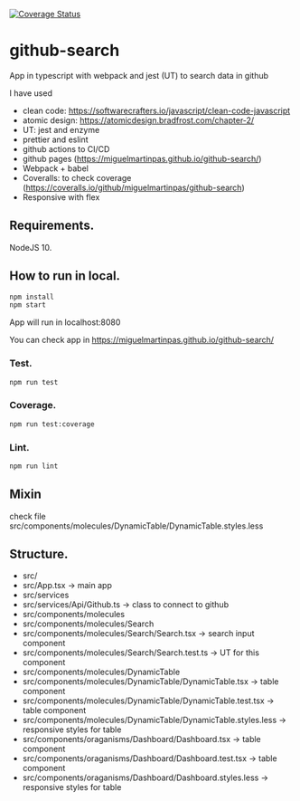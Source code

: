 [![Coverage Status](https://coveralls.io/repos/github/miguelmartinpas/github-search/badge.svg?branch=main)](https://coveralls.io/github/miguelmartinpas/github-search?branch=main)

# github-search

App in typescript with webpack and jest (UT) to search data in github

I have used

-   clean code: https://softwarecrafters.io/javascript/clean-code-javascript
-   atomic design: https://atomicdesign.bradfrost.com/chapter-2/
-   UT: jest and enzyme
-   prettier and eslint
-   github actions to CI/CD
-   github pages (https://miguelmartinpas.github.io/github-search/)
-   Webpack + babel
-   Coveralls: to check coverage (https://coveralls.io/github/miguelmartinpas/github-search)
-   Responsive with flex

## Requirements.

NodeJS 10.

## How to run in local.

```sh
npm install
npm start
```

App will run in localhost:8080

You can check app in https://miguelmartinpas.github.io/github-search/

### Test.

```sh
npm run test
```

### Coverage.

```sh
npm run test:coverage
```

### Lint.

```sh
npm run lint
```

## Mixin

check file src/components/molecules/DynamicTable/DynamicTable.styles.less

## Structure.

-   src/
-   src/App.tsx -> main app
-   src/services
-   src/services/Api/Github.ts -> class to connect to github
-   src/components/molecules
-   src/components/molecules/Search
-   src/components/molecules/Search/Search.tsx -> search input component
-   src/components/molecules/Search/Search.test.ts -> UT for this component
-   src/components/molecules/DynamicTable
-   src/components/molecules/DynamicTable/DynamicTable.tsx -> table component
-   src/components/molecules/DynamicTable/DynamicTable.test.tsx -> table component
-   src/components/molecules/DynamicTable/DynamicTable.styles.less -> responsive styles for table
-   src/components/oraganisms/Dashboard/Dashboard.tsx -> table component
-   src/components/oraganisms/Dashboard/Dashboard.test.tsx -> table component
-   src/components/oraganisms/Dashboard/Dashboard.styles.less -> responsive styles for table

